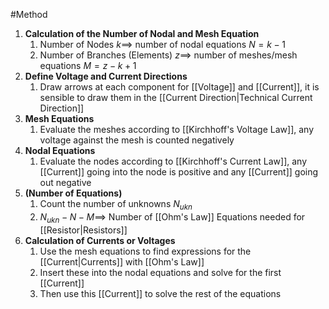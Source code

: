 #Method
1. __Calculation of the Number of Nodal and Mesh Equation__
	1. Number of Nodes $k \implies$ number of nodal equations $N = k - 1$
	2. Number of Branches (Elements) $z \implies$ number of meshes/mesh equations $M = z - k + 1$ 
2. __Define Voltage and Current Directions__
	1. Draw arrows at each component for [[Voltage]] and [[Current]], it is sensible to draw them in the [[Current Direction|Technical Current Direction]] 
3. __Mesh Equations__
	1. Evaluate the meshes according to [[Kirchhoff's Voltage Law]], any voltage against the mesh is counted negatively
4. __Nodal Equations__
	1. Evaluate the nodes according to [[Kirchhoff's Current Law]], any [[Current]] going into the node is positive and any [[Current]] going out negative
5. __(Number of Equations)__
	1. Count the number of unknowns $N_{ukn}$
	2. $N_{ukn} - N - M \implies$ Number of [[Ohm's Law]] Equations needed for [[Resistor|Resistors]]
6. __Calculation of Currents or Voltages__
	1. Use the mesh equations to find expressions for the [[Current|Currents]] with [[Ohm's Law]]
	2. Insert these into the nodal equations and solve for the first [[Current]]
	3. Then use this [[Current]] to solve the rest of the equations